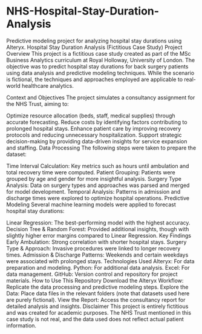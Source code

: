 # NHS-Hospital-Stay-Duration-Analysis
Predictive modeling project for analyzing hospital stay durations using Alteryx.
Hospital Stay Duration Analysis (Fictitious Case Study)
Project Overview
This project is a fictitious case study created as part of the MSc Business Analytics curriculum at Royal Holloway, University of London. The objective was to predict hospital stay durations for back surgery patients using data analysis and predictive modeling techniques. While the scenario is fictional, the techniques and approaches employed are applicable to real-world healthcare analytics.

Context and Objectives
The project simulates a consultancy assignment for the NHS Trust, aiming to:

Optimize resource allocation (beds, staff, medical supplies) through accurate forecasting.
Reduce costs by identifying factors contributing to prolonged hospital stays.
Enhance patient care by improving recovery protocols and reducing unnecessary hospitalization.
Support strategic decision-making by providing data-driven insights for service expansion and staffing.
Data Processing
The following steps were taken to prepare the dataset:

Time Interval Calculation: Key metrics such as hours until ambulation and total recovery time were computed.
Patient Grouping: Patients were grouped by age and gender for more insightful analysis.
Surgery Type Analysis: Data on surgery types and approaches was parsed and merged for model development.
Temporal Analysis: Patterns in admission and discharge times were explored to optimize hospital operations.
Predictive Modeling
Several machine learning models were applied to forecast hospital stay durations:

Linear Regression: The best-performing model with the highest accuracy.
Decision Tree & Random Forest: Provided additional insights, though with slightly higher error margins compared to Linear Regression.
Key Findings
Early Ambulation: Strong correlation with shorter hospital stays.
Surgery Type & Approach: Invasive procedures were linked to longer recovery times.
Admission & Discharge Patterns: Weekends and certain weekdays were associated with prolonged stays.
Technologies Used
Alteryx: For data preparation and modeling.
Python: For additional data analysis.
Excel: For data management.
GitHub: Version control and repository for project materials.
How to Use This Repository
Download the Alteryx Workflow: Replicate the data processing and predictive modeling steps.
Explore the Data: Place data files in the relevant folders (note that datasets used here are purely fictional).
View the Report: Access the consultancy report for detailed analysis and insights.
Disclaimer
This project is entirely fictitious and was created for academic purposes. The NHS Trust mentioned in this case study is not real, and the data used does not reflect actual patient information.


